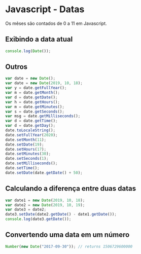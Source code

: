 # Javascript - Datas

Os mêses são contados de 0 a 11 em Javascript.

## Exibindo a data atual

~~~javascript
console.log(Date());
~~~

## Outros

~~~javascript
var date = new Date();              
var date = new Date(2019, 10, 18);  
var y = date.getFullYear();         
var m = date.getMonth();            
var d = date.getDate();             
var h = date.getHours();            
var m = date.getMinutes();          
var s = date.getSeconds();          
var msg = date.getMilliseconds();   
var d = date.getTime();             
var d = date.getDay();              
date.toLocaleString();              
date.setFullYear(2020);             
date.setMonth(11);                  
date.setDate(19);                   
date.setHours(17);                  
date.setMinutes(30);                
date.setSeconds(1);                 
date.setMilliseconds();             
date.setTime();                     
date.setDate(date.getDate() + 50);  
~~~

## Calculando a diferença entre duas datas

~~~javascript
var date1 = new Date(2019, 10, 18); 
var date2 = new Date(2019, 10, 19);
var date3 = date2;
date3.setDate(date2.getDate() - date1.getDate()); 
console.log(date3.getDate());
~~~

## Convertendo uma data em um número

~~~javascript
Number(new Date("2017-09-30")); // returns 1506729600000
~~~
